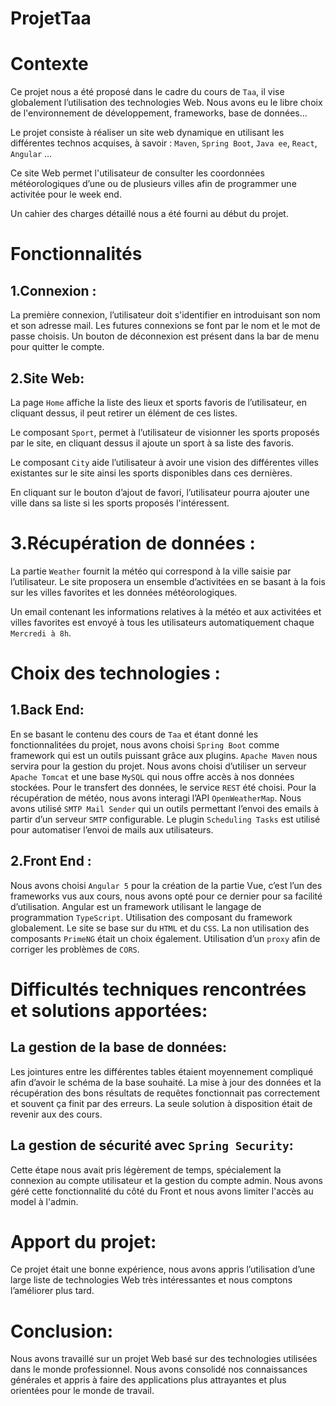 # ProjetTaa


# Contexte
  Ce projet nous a été proposé dans le cadre du cours de `Taa`, il vise globalement l’utilisation des technologies Web.
Nous avons eu le libre choix de l'environnement de développement, frameworks, base de données…

  Le projet consiste à réaliser un site web dynamique en utilisant les différentes technos acquises, à savoir : `Maven`, `Spring Boot`, `Java ee`, `React`, `Angular` …

  Ce site Web permet l'utilisateur de consulter les coordonnées météorologiques d’une ou de plusieurs villes afin de programmer une activitée pour le week end.

Un cahier des charges détaillé nous a été fourni au début du projet.

# Fonctionnalités 

## 1.Connexion :
  La première connexion, l’utilisateur doit s'identifier en introduisant son nom et son adresse mail. Les futures connexions se font par le nom et le mot de passe choisis.
Un bouton de déconnexion est présent dans la bar de menu pour quitter le compte.  

## 2.Site Web: 
  La page `Home` affiche la liste des lieux et sports favoris de l’utilisateur, en cliquant dessus, il peut retirer un élément de ces listes.

  Le composant `Sport`, permet à l’utilisateur de visionner les sports proposés par le site, en cliquant dessus il ajoute un sport à sa liste des favoris.

  Le composant `City` aide l’utilisateur à avoir une vision des différentes villes existantes sur le site ainsi les sports disponibles dans ces dernières.

  En cliquant sur le bouton d’ajout de favori, l’utilisateur pourra ajouter une ville dans sa liste si les sports proposés l'intéressent.


# 3.Récupération de données : 
  La partie `Weather` fournit la météo qui correspond à la ville saisie par  l’utilisateur. Le site proposera un ensemble d’activitées en se basant à la fois sur les villes favorites et les données météorologiques.

  Un email contenant les informations relatives à la météo et aux activitées et villes favorites est envoyé à tous les utilisateurs automatiquement chaque `Mercredi à 8h`.


# Choix des technologies : 

## 1.Back End: 
  En se basant le contenu des cours de `Taa` et étant donné les fonctionnalitées du projet, nous avons choisi `Spring Boot` comme framework qui est un outils puissant grâce aux plugins. `Apache Maven`  nous servira pour la gestion du projet.
Nous avons choisi d’utiliser un serveur `Apache Tomcat` et une base `MySQL` qui nous offre accès à nos données stockées.
Pour le transfert des données, le service `REST` été choisi.
Pour la récupération de météo, nous avons interagi l’API `OpenWeatherMap`.
Nous avons utilisé `SMTP Mail Sender` qui un outils permettant l’envoi des emails à partir d’un serveur `SMTP` configurable.
Le plugin `Scheduling Tasks` est utilisé pour automatiser l’envoi de mails aux utilisateurs.

## 2.Front End : 
  Nous avons choisi `Angular 5` pour la création de la partie Vue, c’est l’un des frameworks vus aux cours, nous avons opté pour ce dernier pour sa facilité d’utilisation. Angular est un framework utilisant le langage de programmation `TypeScript`. 
Utilisation des composant du framework globalement.
Le site se base sur du `HTML` et du `CSS`.
La non utilisation des composants `PrimeNG` était un choix également.
Utilisation d’un `proxy` afin de corriger les problèmes de `CORS`.

# Difficultés techniques rencontrées et solutions apportées:

   ## La gestion de la base de données:
Les jointures entre les différentes tables étaient moyennement compliqué afin d’avoir le schéma de la base souhaité.
La mise à jour des données et la récupération des bons résultats de requêtes fonctionnait pas correctement et souvent ça finit par des erreurs.
  La seule solution à disposition était de revenir aux des cours.
  
  ## La gestion de sécurité avec `Spring Security`: 
Cette étape nous avait pris légèrement de temps, spécialement la connexion au compte utilisateur et la gestion du compte admin.
Nous avons géré cette fonctionnalité du côté du Front et nous avons limiter l'accès au model à l'admin. 

# Apport du projet:
  Ce projet était une bonne expérience, nous avons appris l’utilisation d’une large liste de technologies Web très intéressantes et nous comptons l’améliorer plus tard.

# Conclusion: 
  Nous avons travaillé sur un projet Web basé sur des technologies utilisées dans le monde professionnel. Nous avons consolidé nos connaissances générales et appris à faire des applications plus attrayantes et plus orientées pour le monde de travail.
